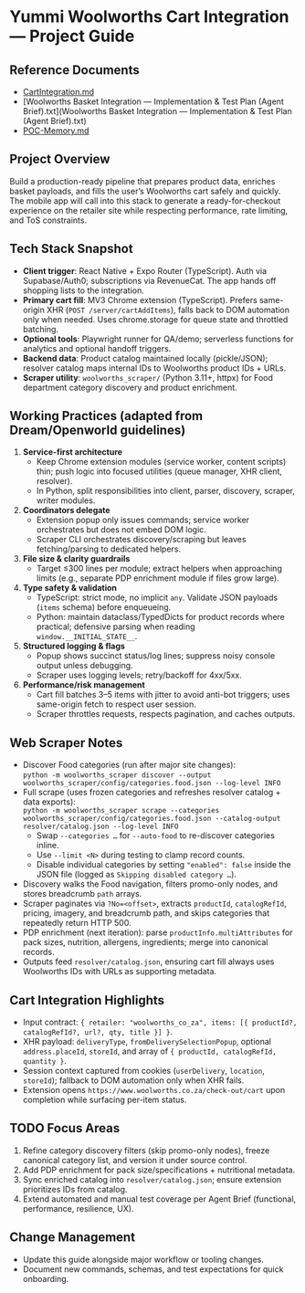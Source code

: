# Yummi Woolworths Cart Integration — Project Guide

## Reference Documents
- [CartIntegration.md](CartIntegration.md)
- [Woolworths Basket Integration — Implementation & Test Plan (Agent Brief).txt](Woolworths Basket Integration — Implementation & Test Plan (Agent Brief).txt)
- [POC-Memory.md](POC-Memory.md)

## Project Overview
Build a production-ready pipeline that prepares product data, enriches basket payloads, and fills the user’s Woolworths cart safely and quickly. The mobile app will call into this stack to generate a ready-for-checkout experience on the retailer site while respecting performance, rate limiting, and ToS constraints.

## Tech Stack Snapshot
- **Client trigger**: React Native + Expo Router (TypeScript). Auth via Supabase/Auth0; subscriptions via RevenueCat. The app hands off shopping lists to the integration.
- **Primary cart fill**: MV3 Chrome extension (TypeScript). Prefers same-origin XHR (`POST /server/cartAddItems`), falls back to DOM automation only when needed. Uses chrome.storage for queue state and throttled batching.
- **Optional tools**: Playwright runner for QA/demo; serverless functions for analytics and optional handoff triggers.
- **Backend data**: Product catalog maintained locally (pickle/JSON); resolver catalog maps internal IDs to Woolworths product IDs + URLs.
- **Scraper utility**: `woolworths_scraper/` (Python 3.11+, httpx) for Food department category discovery and product enrichment.

## Working Practices (adapted from Dream/Openworld guidelines)
1. **Service-first architecture**
   - Keep Chrome extension modules (service worker, content scripts) thin; push logic into focused utilities (queue manager, XHR client, resolver).
   - In Python, split responsibilities into client, parser, discovery, scraper, writer modules.
2. **Coordinators delegate**
   - Extension popup only issues commands; service worker orchestrates but does not embed DOM logic.
   - Scraper CLI orchestrates discovery/scraping but leaves fetching/parsing to dedicated helpers.
3. **File size & clarity guardrails**
   - Target ≤300 lines per module; extract helpers when approaching limits (e.g., separate PDP enrichment module if files grow large).
4. **Type safety & validation**
   - TypeScript: strict mode, no implicit `any`. Validate JSON payloads (`items` schema) before enqueueing.
   - Python: maintain dataclass/TypedDicts for product records where practical; defensive parsing when reading `window.__INITIAL_STATE__`.
5. **Structured logging & flags**
   - Popup shows succinct status/log lines; suppress noisy console output unless debugging.
   - Scraper uses logging levels; retry/backoff for 4xx/5xx.
6. **Performance/risk management**
   - Cart fill batches 3–5 items with jitter to avoid anti-bot triggers; uses same-origin fetch to respect user session.
   - Scraper throttles requests, respects pagination, and caches outputs.

## Web Scraper Notes
- Discover Food categories (run after major site changes):  
  `python -m woolworths_scraper discover --output woolworths_scraper/config/categories.food.json --log-level INFO`
- Full scrape (uses frozen categories and refreshes resolver catalog + data exports):  
  `python -m woolworths_scraper scrape --categories woolworths_scraper/config/categories.food.json --catalog-output resolver/catalog.json --log-level INFO`
  - Swap `--categories …` for `--auto-food` to re-discover categories inline.
  - Use `--limit <N>` during testing to clamp record counts.
  - Disable individual categories by setting `"enabled": false` inside the JSON file (logged as `Skipping disabled category …`).
- Discovery walks the Food navigation, filters promo-only nodes, and stores breadcrumb `path` arrays.
- Scraper paginates via `?No=<offset>`, extracts `productId`, `catalogRefId`, pricing, imagery, and breadcrumb path, and skips categories that repeatedly return HTTP 500.
- PDP enrichment (next iteration): parse `productInfo.multiAttributes` for pack sizes, nutrition, allergens, ingredients; merge into canonical records.
- Outputs feed `resolver/catalog.json`, ensuring cart fill always uses Woolworths IDs with URLs as supporting metadata.

## Cart Integration Highlights
- Input contract: `{ retailer: "woolworths_co_za", items: [{ productId?, catalogRefId?, url?, qty, title }] }`.
- XHR payload: `deliveryType`, `fromDeliverySelectionPopup`, optional `address.placeId`, `storeId`, and array of `{ productId, catalogRefId, quantity }`.
- Session context captured from cookies (`userDelivery`, `location`, `storeId`); fallback to DOM automation only when XHR fails.
- Extension opens `https://www.woolworths.co.za/check-out/cart` upon completion while surfacing per-item status.

## TODO Focus Areas
1. Refine category discovery filters (skip promo-only nodes), freeze canonical category list, and version it under source control.
2. Add PDP enrichment for pack size/specifications + nutritional metadata.
3. Sync enriched catalog into `resolver/catalog.json`; ensure extension prioritizes IDs from catalog.
4. Extend automated and manual test coverage per Agent Brief (functional, performance, resilience, UX).

## Change Management
- Update this guide alongside major workflow or tooling changes.
- Document new commands, schemas, and test expectations for quick onboarding.
